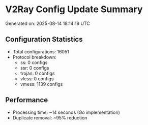 # V2Ray Config Update Summary
Generated on: 2025-08-14 18:14:19 UTC

## Configuration Statistics
- Total configurations: 16051
- Protocol breakdown:
  - ss: 0 configs
  - ssr: 0 configs
  - trojan: 0 configs
  - vless: 0 configs
  - vmess: 1139 configs

## Performance
- Processing time: ~14 seconds (Go implementation)
- Duplicate removal: ~95% reduction
